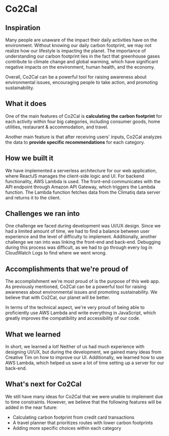 # Co2Cal

## Inspiration

Many people are unaware of the impact their daily activities have on the environment. Without knowing our daily carbon footprint, we may not realize how our lifestyle is impacting the planet. The importance of understanding our carbon footprint lies in the fact that greenhouse gases contribute to climate change and global warming, which have significant negative impacts on the environment, human health, and the economy.

Overall, Co2Cal can be a powerful tool for raising awareness about environmental issues, encouraging people to take action, and promoting sustainability.

## What it does

One of the main features of Co2Cal is **calculating the carbon footprint** for each activity within four big categories, including consumer goods, home utilities, restaurant & accommodation, and travel.

Another main feature is that after receiving users' inputs, Co2Cal analyzes the data to **provide specific recommendations** for each category. 

## How we built it

We have implemented a serverless architecture for our web application, where ReactJS manages the client-side logic and UI. For backend functionality, AWS Lambda is used. The front-end communicates with the API endpoint through Amazon API Gateway, which triggers the Lambda function. The Lambda function fetches data from the Climatiq data server and returns it to the client.

## Challenges we ran into

One challenge we faced during development was UI/UX design. Since we had a limited amount of time, we had to find a balance between user experience and the level of difficulty to implement. Additionally, another challenge we ran into was linking the front-end and back-end. Debugging during this process was difficult, as we had to go through every log in CloudWatch Logs to find where we went wrong.

## Accomplishments that we're proud of

The accomplishment we're most proud of is the purpose of this web app. As previously mentioned, Co2Cal can be a powerful tool for raising awareness about environmental issues and promoting sustainability. We believe that with Co2Cal, our planet will be better. 

In terms of the technical aspect, we're very proud of being able to proficiently use AWS Lambda and write everything in JavaScript, which greatly improves the compatibility and accessibility of our code.

## What we learned

In short, we learned a lot! Neither of us had much experience with designing UI/UX, but during the development, we gained many ideas from Creative Tim on how to improve our UI. Additionally, we learned how to use AWS Lambda, which helped us save a lot of time setting up a server for our back-end.

## What's next for Co2Cal

We still have many ideas for Co2Cal that we were unable to implement due to time constraints. However, we believe that the following features will be added in the near future:

- Calculating carbon footprint from credit card transactions
- A travel planner that prioritizes routes with lower carbon footprints
- Adding more specific choices within each category